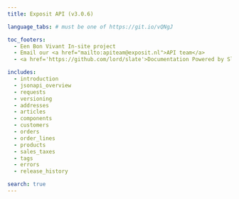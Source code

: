 ```yaml
---
title: Exposit API (v3.0.6)

language_tabs: # must be one of https://git.io/vQNgJ

toc_footers:
  - Een Bon Vivant In-site project
  - Email our <a href="mailto:apiteam@exposit.nl">API team</a>
  - <a href='https://github.com/lord/slate'>Documentation Powered by Slate</a>

includes:
  - introduction
  - jsonapi_overview
  - requests
  - versioning
  - addresses
  - articles
  - components
  - customers
  - orders
  - order_lines
  - products
  - sales_taxes
  - tags
  - errors
  - release_history

search: true
---
```

